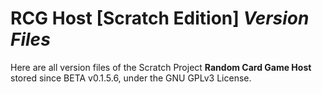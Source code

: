 # RCG Host [Scratch Edition] *Version Files*

Here are all version files of the Scratch Project **Random Card Game Host** stored since BETA v0.1.5.6, under the GNU GPLv3 License. 

